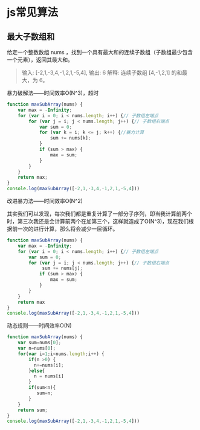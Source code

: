 # js常见算法

## 最大子数组和

给定一个整数数组 nums ，找到一个具有最大和的连续子数组（子数组最少包含一个元素），返回其最大和。

> 输入: [-2,1,-3,4,-1,2,1,-5,4],
> 输出: 6
> 解释: 连续子数组 [4,-1,2,1] 的和最大，为 6。

暴力破解法——时间效率O(N^3)，超时

```javascript
function maxSubArray(nums) {
    var max = -Infinity;
    for (var i = 0; i < nums.length; i++) {// 子数组左端点
        for (var j = i; j < nums.length; j++) {// 子数组右端点
            var sum = 0;
            for (var k = i; k <= j; k++) {//暴力计算
                sum += nums[k];
            }
            if (sum > max) {
                max = sum;
            }
        }
    }
    return max;
}
console.log(maxSubArray([-2,1,-3,4,-1,2,1,-5,4]))
```

改进暴力法——时间效率O(N^2)

其实我们可以发现，每次我们都是重复计算了一部分子序列，即当我计算前两个时，第三次我还是会计算前两个在加第三个，这样就造成了O(N^3)，现在我们根据前一次的进行计算，那么将会减少一层循环。

```javascript
function maxSubArray(nums) {
    var max = -Infinity;
    for (var i = 0; i < nums.length; i++) {// 子数组左端点
        var sum = 0;
        for (var j = i; j < nums.length; j++) {// 子数组右端点
             sum += nums[j];
            if (sum > max) {
                max = sum;
            }
        }
    }
    return max
}
console.log(maxSubArray([-2,1,-3,4,-1,2,1,-5,4]))
```

动态规则——时间效率O(N)

```javascript
function maxSubArray(nums) {
    var sum=nums[0];
    var n=nums[0];
    for(var i=1;i<nums.length;i++) {
        if(n >0) {
          n+=nums[i];
        }else{
          n = nums[i]
        }
        if(sum<n){
           sum=n;
        }
    }
    return sum;
}
console.log(maxSubArray([-2,1,-3,4,-1,2,1,-5,4]))
```

